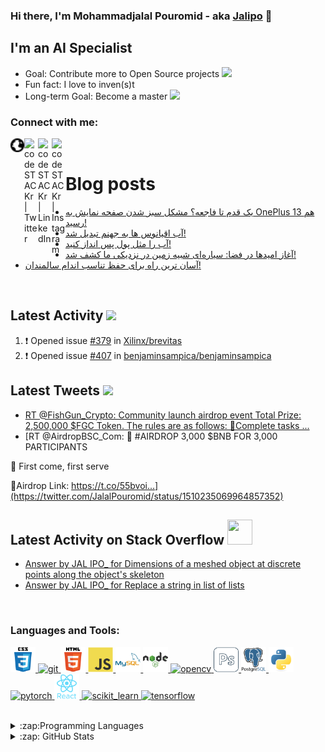 ### Hi there, I'm Mohammadjalal Pouromid - aka [Jalipo][website] 👋
## I'm an AI Specialist

 
- Goal: Contribute more to Open Source projects <img src="https://media.giphy.com/media/WUlplcMpOCEmTGBtBW/giphy.gif" width="30">
- Fun fact: I love to inven(s)t
- Long-term Goal: Become a master <img src="https://media.giphy.com/media/BMyEGC1ZzwS6W2cc5n/giphy.gif"  width="30" >

### Connect with me:

[<img align="left" alt="codeSTACKr.com" width="22px" src="https://raw.githubusercontent.com/iconic/open-iconic/master/svg/globe.svg" />][website]
[<img align="left" alt="codeSTACKr | Twitter" width="22px" src="https://cdn.jsdelivr.net/npm/simple-icons@v3/icons/twitter.svg" />][twitter]
[<img align="left" alt="codeSTACKr | LinkedIn" width="22px" src="https://cdn.jsdelivr.net/npm/simple-icons@v3/icons/linkedin.svg" />][linkedin]
[<img align="left" alt="codeSTACKr | Instagram" width="22px" src="https://cdn.jsdelivr.net/npm/simple-icons@v3/icons/instagram.svg" />][instagram]

<br />

# Blog posts
<!-- BLOG-POST-LIST:START -->
- [یک قدم تا فاجعه؟ مشکل سبز شدن صفحه نمایش به OnePlus 13 هم رسید!](https://cyberuni.ir/blog/%DB%8C%DA%A9-%D9%82%D8%AF%D9%85-%D8%AA%D8%A7-%D9%81%D8%A7%D8%AC%D8%B9%D9%87-%D9%85%D8%B4%DA%A9%D9%84-%D8%B3%D8%A8%D8%B2-%D8%B4%D8%AF%D9%86-%D8%B5%D9%81%D8%AD%D9%87-%D9%86%D9%85%D8%A7%DB%8C%D8%B4-%D8%A8%D9%87-oneplus-13-%D9%87%D9%85-%D8%B1%D8%B3%DB%8C%D8%AF/)
- [آب اقیانوس ها به جهنم تبدیل شد!](https://cyberuni.ir/blog/%D8%A2%D8%A8-%D8%A7%D9%82%DB%8C%D8%A7%D9%86%D9%88%D8%B3-%D9%87%D8%A7-%D8%A8%D9%87-%D8%AC%D9%87%D9%86%D9%85-%D8%AA%D8%A8%D8%AF%DB%8C%D9%84-%D8%B4%D8%AF/)
- [آب را مثل پول پس انداز کنید!](https://cyberuni.ir/blog/%D8%A2%D8%A8-%D8%B1%D8%A7-%D9%85%D8%AB%D9%84-%D9%BE%D9%88%D9%84-%D9%BE%D8%B3-%D8%A7%D9%86%D8%AF%D8%A7%D8%B2-%DA%A9%D9%86%DB%8C%D8%AF/)
- [آغاز امیدها در فضا: سیاره‌ای شبیه زمین در نزدیکی ما کشف شد!](https://cyberuni.ir/blog/%D8%A2%D8%BA%D8%A7%D8%B2-%D8%A7%D9%85%DB%8C%D8%AF%D9%87%D8%A7-%D8%AF%D8%B1-%D9%81%D8%B6%D8%A7-%D8%B3%DB%8C%D8%A7%D8%B1%D9%87%D8%A7%DB%8C-%D8%B4%D8%A8%DB%8C%D9%87-%D8%B2%D9%85%DB%8C%D9%86-%D8%AF%D8%B1-%D9%86%D8%B2%D8%AF%DB%8C%DA%A9%DB%8C-%D9%85%D8%A7-%DA%A9%D8%B4%D9%81-%D8%B4%D8%AF/)
- [آسان ترین راه برای حفظ تناسب اندام سالمندان!](https://cyberuni.ir/blog/%D8%A2%D8%B3%D8%A7%D9%86-%D8%AA%D8%B1%DB%8C%D9%86-%D8%B1%D8%A7%D9%87-%D8%A8%D8%B1%D8%A7%DB%8C-%D8%AD%D9%81%D8%B8-%D8%AA%D9%86%D8%A7%D8%B3%D8%A8-%D8%A7%D9%86%D8%AF%D8%A7%D9%85-%D8%B3%D8%A7%D9%84%D9%85%D9%86%D8%AF%D8%A7%D9%86/)
<!-- BLOG-POST-LIST:END -->


<br/>

## Latest Activity <img src="https://raw.githubusercontent.com/innng/innng/master/assets/kyubey.gif" width="80"> 
<!--START_SECTION:activity-->
1. ❗️ Opened issue [#379](https://github.com/Xilinx/brevitas/issues/379) in [Xilinx/brevitas](https://github.com/Xilinx/brevitas)
2. ❗️ Opened issue [#407](https://github.com/benjaminsampica/benjaminsampica/issues/407) in [benjaminsampica/benjaminsampica](https://github.com/benjaminsampica/benjaminsampica)
<!--END_SECTION:activity-->


## Latest Tweets <img src="https://media.giphy.com/media/26BRxIdjE82KNmVJm/giphy.gif" width="30"> 

<!-- TWITTER:START -->
- [RT @FishGun_Crypto: Community launch airdrop event
Total Prize: 2,500,000 $FGC Token. The rules are as follows:
🐡Complete tasks ...](https://twitter.com/JalalPouromid/status/1510434904487743493)
- [RT @AirdropBSC_Com: 🎁 #AIRDROP 3,000 $BNB FOR 3,000 PARTICIPANTS 

🎁 First come, first serve

🔗Airdrop Link: https://t.co/55bvoi...](https://twitter.com/JalalPouromid/status/1510235069964857352)
<!-- TWITTER:END -->

## Latest Activity on Stack Overflow  <img src="https://media.giphy.com/media/ule4vhcY1xEKQ/giphy.gif" height="40" width = '40'> 

<!-- STACKOVERFLOW:START -->
- [Answer by JAL IPO_ for Dimensions of a meshed object at discrete points along the object&#39;s skeleton](https://stackoverflow.com/questions/79000040/dimensions-of-a-meshed-object-at-discrete-points-along-the-objects-skeleton/79051975#79051975)
- [Answer by JAL IPO_ for Replace a string in list of lists](https://stackoverflow.com/questions/13781828/replace-a-string-in-list-of-lists/75055822#75055822)
<!-- STACKOVERFLOW:END -->

<br/>

  <h3 align="left">Languages and Tools:</h3>
<p align="left"> <a href="https://www.w3schools.com/css/" target="_blank"> <img src="https://raw.githubusercontent.com/devicons/devicon/master/icons/css3/css3-original-wordmark.svg" alt="css3" width="40" height="40"/> </a> <a href="https://git-scm.com/" target="_blank"> <img src="https://www.vectorlogo.zone/logos/git-scm/git-scm-icon.svg" alt="git" width="40" height="40"/> </a> <a href="https://www.w3.org/html/" target="_blank"> <img src="https://raw.githubusercontent.com/devicons/devicon/master/icons/html5/html5-original-wordmark.svg" alt="html5" width="40" height="40"/> </a> <a href="https://developer.mozilla.org/en-US/docs/Web/JavaScript" target="_blank"> <img src="https://raw.githubusercontent.com/devicons/devicon/master/icons/javascript/javascript-original.svg" alt="javascript" width="40" height="40"/> </a> <a href="https://www.mysql.com/" target="_blank"> <img src="https://raw.githubusercontent.com/devicons/devicon/master/icons/mysql/mysql-original-wordmark.svg" alt="mysql" width="40" height="40"/> </a> <a href="https://nodejs.org" target="_blank"> <img src="https://raw.githubusercontent.com/devicons/devicon/master/icons/nodejs/nodejs-original-wordmark.svg" alt="nodejs" width="40" height="40"/> </a> <a href="https://opencv.org/" target="_blank"> <img src="https://www.vectorlogo.zone/logos/opencv/opencv-icon.svg" alt="opencv" width="40" height="40"/> </a> <a href="https://www.photoshop.com/en" target="_blank"> <img src="https://raw.githubusercontent.com/devicons/devicon/master/icons/photoshop/photoshop-line.svg" alt="photoshop" width="40" height="40"/> </a> <a href="https://www.postgresql.org" target="_blank"> <img src="https://raw.githubusercontent.com/devicons/devicon/master/icons/postgresql/postgresql-original-wordmark.svg" alt="postgresql" width="40" height="40"/> </a> <a href="https://www.python.org" target="_blank"> <img src="https://raw.githubusercontent.com/devicons/devicon/master/icons/python/python-original.svg" alt="python" width="40" height="40"/> </a> <a href="https://pytorch.org/" target="_blank"> <img src="https://www.vectorlogo.zone/logos/pytorch/pytorch-icon.svg" alt="pytorch" width="40" height="40"/> </a> <a href="https://reactjs.org/" target="_blank"> <img src="https://raw.githubusercontent.com/devicons/devicon/master/icons/react/react-original-wordmark.svg" alt="react" width="40" height="40"/> </a> <a href="https://scikit-learn.org/" target="_blank"> <img src="https://upload.wikimedia.org/wikipedia/commons/0/05/Scikit_learn_logo_small.svg" alt="scikit_learn" width="40" height="40"/> </a> <a href="https://www.tensorflow.org" target="_blank"> <img src="https://www.vectorlogo.zone/logos/tensorflow/tensorflow-icon.svg" alt="tensorflow" width="40" height="40"/> </a> </p>

<br/>



<details>
  <summary>:zap:Programming Languages</summary>

  [![Top Langs](https://github-readme-stats.vercel.app/api/top-langs/?username=iamjalipo)](https://github.com/anuraghazra/github-readme-stats)

</details>

<details>
  <summary>:zap: GitHub Stats</summary>

  <img align="left" alt="jalipo" src="https://github-readme-stats.codestackr.vercel.app/api?username=iamjalipo&theme=vue&show_icons=true&hide_border=true" />

</details>




[website]: https://iamjalipo.github.io/
[twitter]: https://twitter.com/JalalPouromid
[instagram]: https://www.instagram.com/jalipo_/
[linkedin]: https://www.linkedin.com/in/mohammadjalal-pouromid-9568901b0

